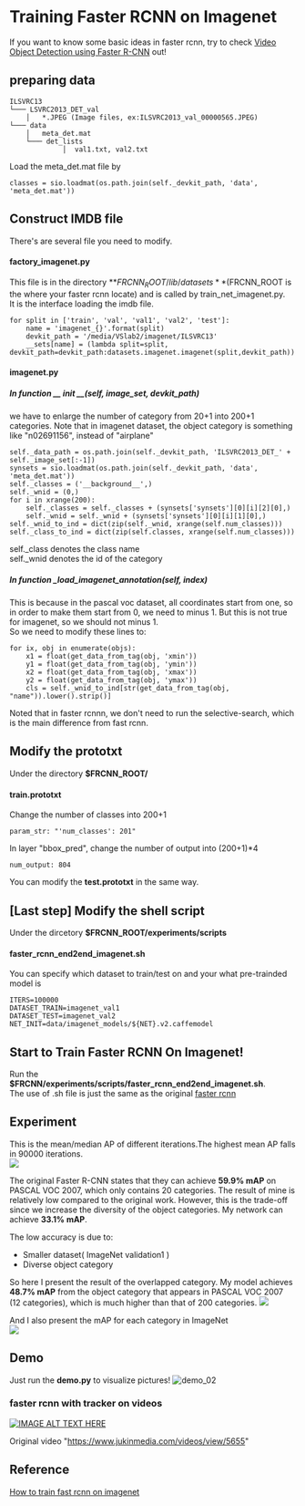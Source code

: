 
# Training Faster RCNN on Imagenet
If you want to know some basic ideas in faster rcnn, try to check [Video Object Detection using Faster R-CNN](http://andrewliao11.github.io/object_detection/faster_rcnn/) out!
## preparing data

```
ILSVRC13 
└─── LSVRC2013_DET_val
    │   *.JPEG (Image files, ex:ILSVRC2013_val_00000565.JPEG)
└─── data
    │   meta_det.mat
    └─── det_lists
             │  val1.txt, val2.txt
```
Load the meta_det.mat file by 
```
classes = sio.loadmat(os.path.join(self._devkit_path, 'data', 'meta_det.mat'))
```

## Construct IMDB file
There's are several file you need to modify.

#### factory_imagenet.py
This file is in the directory **$FRCNN_ROOT/lib/datasets**($FRCNN_ROOT is the where your faster rcnn locate) and is called by train_net_imagenet.py.  
It is the interface loading the imdb file.   
```
for split in ['train', 'val', 'val1', 'val2', 'test']:
    name = 'imagenet_{}'.format(split)
    devkit_path = '/media/VSlab2/imagenet/ILSVRC13'
    __sets[name] = (lambda split=split, devkit_path=devkit_path:datasets.imagenet.imagenet(split,devkit_path))
```
#### imagenet.py
##### In function __ __init__ __(self, image_set, devkit_path)    
we have to enlarge the number of category from 20+1 into 200+1 categories. Note that in imagenet dataset, the object category is something like "n02691156", instead of "airplane"
```
self._data_path = os.path.join(self._devkit_path, 'ILSVRC2013_DET_' +     self._image_set[:-1])
synsets = sio.loadmat(os.path.join(self._devkit_path, 'data', 'meta_det.mat'))
self._classes = ('__background__',)
self._wnid = (0,)
for i in xrange(200):
    self._classes = self._classes + (synsets['synsets'][0][i][2][0],)
    self._wnid = self._wnid + (synsets['synsets'][0][i][1][0],)
self._wnid_to_ind = dict(zip(self._wnid, xrange(self.num_classes)))
self._class_to_ind = dict(zip(self.classes, xrange(self.num_classes)))
```
self._class denotes the class name   
self._wnid denotes the id of the category

##### In function _load_imagenet_annotation(self, index)
This is because in the pascal voc dataset, all coordinates start from one, so in order to make them start from 0, we need to minus 1. But this is not true for imagenet, so we should not minus 1.   
So we need to modify these lines to:
```
for ix, obj in enumerate(objs):
    x1 = float(get_data_from_tag(obj, 'xmin'))
    y1 = float(get_data_from_tag(obj, 'ymin'))
    x2 = float(get_data_from_tag(obj, 'xmax'))
    y2 = float(get_data_from_tag(obj, 'ymax'))
    cls = self._wnid_to_ind[str(get_data_from_tag(obj, "name")).lower().strip()]
```
Noted that in faster rcnnn, we don't need to run the selective-search, which is the main difference from fast rcnn.
## Modify the prototxt
Under the directory **$FRCNN_ROOT/**   
#### train.prototxt   
Change the number of classes into 200+1
```
param_str: "'num_classes': 201"
```
In layer "bbox_pred", change the number of output into (200+1)*4
```
num_output: 804
```
You can modify the **test.prototxt** in the same way. 

## [Last step] Modify the shell script
Under the dircetory **$FRCNN_ROOT/experiments/scripts**   
#### faster_rcnn_end2end_imagenet.sh
You can specify which dataset to train/test on and your what pre-trainded model is
```
ITERS=100000
DATASET_TRAIN=imagenet_val1
DATASET_TEST=imagenet_val2
NET_INIT=data/imagenet_models/${NET}.v2.caffemodel
```
## Start to Train Faster RCNN On Imagenet!
Run the **$FRCNN/experiments/scripts/faster_rcnn_end2end_imagenet.sh**.   
The use of .sh file is just the same as the original [faster rcnn ](https://github.com/rbgirshick/py-faster-rcnn)

## Experiment
This is the mean/median AP of different iterations.The highest mean AP falls in 90000 iterations.   
![](https://github.com/andrewliao11/py-faster-rcnn/blob/master/asset/mAP_imagenet.png?raw=true)   

The original Faster R-CNN states that they can achieve **59.9% mAP** on PASCAL VOC 2007, which only contains 20 categories. The result of mine is relatively low compared to the original work. However, this is the trade-off since we increase the diversity of the object categories. My network can achieve **33.1% mAP**.  

The low accuracy is due to:   
- Smaller dataset( ImageNet validation1 )
- Diverse object category   

So here I present the result of the overlapped category. My model achieves **48.7% mAP** from the object category that appears in PASCAL VOC 2007 (12 categories), which is much higher than that of 200 categories.
![](https://github.com/andrewliao11/py-faster-rcnn/blob/master/asset/mAP_overlap.png?raw=true)   

And I also present the mAP for each category in ImageNet   
![](https://github.com/andrewliao11/py-faster-rcnn/blob/master/asset/mAP_200.png?raw=true)

## Demo
Just run the **demo.py** to visualize pictures! 
![demo_02](https://github.com/andrewliao11/py-faster-rcnn/blob/master/tools/output_demo_02.jpg?raw=true)

### faster rcnn with tracker on videos
[![IMAGE ALT TEXT HERE](http://img.youtube.com/vi/wY7LADoEuFs/0.jpg)](http://www.youtube.com/watch?v=wY7LADoEuFs)

Original video "https://www.jukinmedia.com/videos/view/5655"
## Reference
[How to train fast rcnn on imagenet](http://sunshineatnoon.github.io/Train-fast-rcnn-model-on-imagenet-without-matlab/)
